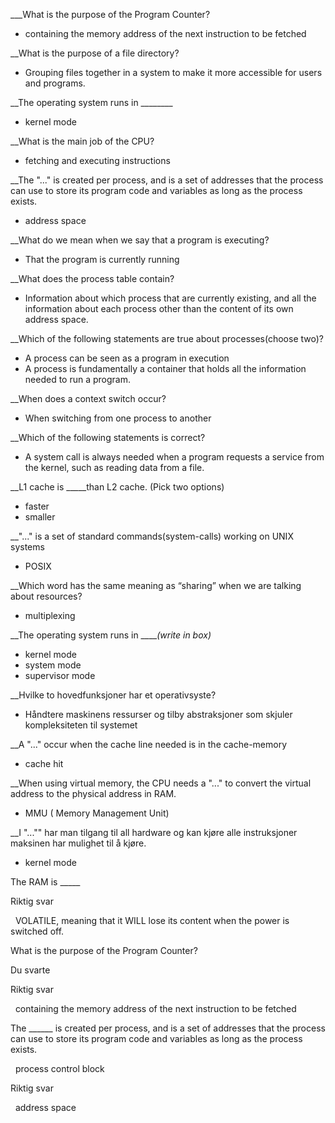 

___What is the purpose of the Program Counter?
- containing the memory address of the next instruction to be fetched


__What is the purpose of a file directory?
- Grouping files together in a system to make it more accessible for users and programs.


__The operating system runs in ________
- kernel mode


__What is the main job of the CPU?
- fetching and executing instructions



__The "..." is created per process, and is a set of addresses that the process can use to store its program code and variables as long as the process exists.
- address space


__What do we mean when we say that a program is executing?
- That the program is currently running


__What does the process table contain?
- Information about which process that are currently existing, and all the information about each process other than the content of its own address space.


__Which of the following statements are true about processes(choose two)?
- A process can be seen as a program in execution
- A process is fundamentally a container that holds all the information needed to run a program.


__When does a context switch occur?
- When switching from one process to another


__Which of the following statements is correct?
- A system call is always needed when a program requests a service from the kernel, such as reading data from a file.

__L1 cache is _____than L2 cache. (Pick two options)
- faster
- smaller


__"..." is a set of standard commands(system-calls) working on UNIX systems
- POSIX


__Which word has the same meaning as “sharing” when we are talking about resources?
- multiplexing



__The operating system runs in _____(write in box)_
- kernel mode
- system mode
- supervisor mode


__Hvilke to hovedfunksjoner har et operativsyste?
- Håndtere maskinens ressurser og tilby abstraksjoner som skjuler kompleksiteten til systemet


__A "..." occur when the cache line needed is in the cache-memory
- cache hit


__When using virtual memory, the CPU needs a "..." to convert the virtual address to the physical address in RAM.
- MMU ( Memory Management Unit)


__I "..."" har man tilgang til all hardware og kan kjøre alle instruksjoner maksinen har mulighet til å kjøre.
- kernel mode



The RAM is _____

Riktig svar

  VOLATILE, meaning that it WILL lose its content when the power is switched off.


What is the purpose of the Program Counter?

Du svarte

Riktig svar

  containing the memory address of the next instruction to be fetched


The ______ is created per process, and is a set of addresses that the process can use to store its program code and variables as long as the process exists.

  process control block 

Riktig svar

  address space 
